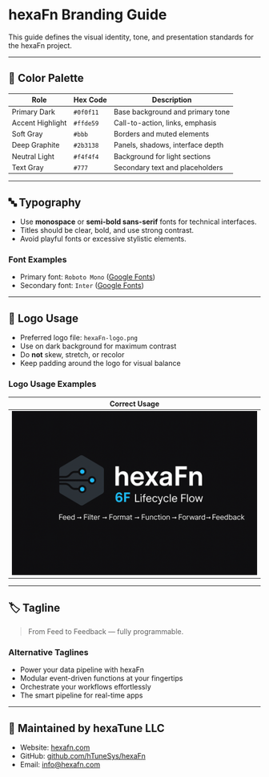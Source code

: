<!--
SPDX-FileCopyrightText: 2025 Husamettin ARABACI
SPDX-License-Identifier: MIT
-->

# hexaFn Branding Guide

This guide defines the visual identity, tone, and presentation standards for the hexaFn project.

---

## 🎨 Color Palette

| Role               | Hex Code   | Description                       |
|--------------------|------------|---------------------------------|
| Primary Dark       | `#0f0f11`  | Base background and primary tone |
| Accent Highlight   | `#ffde59`  | Call-to-action, links, emphasis   |
| Soft Gray          | `#bbb`     | Borders and muted elements        |
| Deep Graphite      | `#2b3138`  | Panels, shadows, interface depth  |
| Neutral Light      | `#f4f4f4`  | Background for light sections     |
| Text Gray          | `#777`     | Secondary text and placeholders   |

---

## 🔤 Typography

- Use **monospace** or **semi-bold sans-serif** fonts for technical interfaces.
- Titles should be clear, bold, and use strong contrast.
- Avoid playful fonts or excessive stylistic elements.

### Font Examples

- Primary font: `Roboto Mono` ([Google Fonts](https://fonts.google.com/specimen/Roboto+Mono))  
- Secondary font: `Inter` ([Google Fonts](https://fonts.google.com/specimen/Inter))  

---

## 🔗 Logo Usage

- Preferred logo file: `hexaFn-logo.png`
- Use on dark background for maximum contrast
- Do **not** skew, stretch, or recolor
- Keep padding around the logo for visual balance

### Logo Usage Examples

| Correct Usage                       |
|-----------------------------------|
| ![Correct Logo](./assets/hexaFn-logo.png) |

---

## 🏷 Tagline

> From Feed to Feedback — fully programmable.

### Alternative Taglines

- Power your data pipeline with hexaFn
- Modular event-driven functions at your fingertips
- Orchestrate your workflows effortlessly
- The smart pipeline for real-time apps

---

## 📄 Maintained by **hexaTune LLC**

- Website: [hexafn.com](https://hexafn.com)  
- GitHub: [github.com/hTuneSys/hexaFn](https://github.com/hTuneSys/hexaFn)  
- Email: [info@hexafn.com](mailto:info@hexafn.com)
